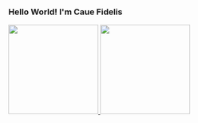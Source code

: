 ### Hello World! I'm Caue Fidelis 
<div>
  <a href="https://github.com/CaueFidelis">
    <img height="180em" src="https://github-readme-stats.vercel.app/api?username=CaueFidelis&title_color=06111C&icon_color=06111C&text_color=06111C&bg_color=FFF6C4&show_icons=true&include_all_commits=true&count_private=true">
    <img height="180em" src="https://github-readme-stats.vercel.app/api/top-langs/?username=CaueFidelis&layout=compact&langs_count=7&title_color=06111C&icon_color=06111C&text_color=06111C&bg_color=FFF6C4">
  </a>
</div>

##
